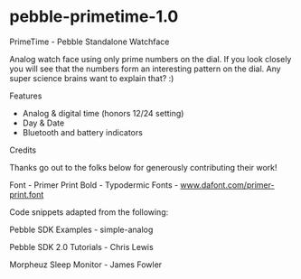 pebble-primetime-1.0
====================

PrimeTime - Pebble Standalone Watchface

Analog watch face using only prime numbers on the dial.  If you look closely you will see that the numbers form an interesting pattern on the dial.  Any super science brains want to explain that? :)

Features
- Analog & digital time (honors 12/24 setting)
- Day & Date
- Bluetooth and battery indicators

Credits

Thanks go out to the folks below for generously contributing their work!

Font - Primer Print Bold - Typodermic Fonts - www.dafont.com/primer-print.font

Code snippets adapted from the following:

Pebble SDK Examples - simple-analog

Pebble SDK 2.0 Tutorials - Chris Lewis

Morpheuz Sleep Monitor - James Fowler


